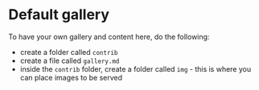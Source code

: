 Default gallery 
===

To have your own gallery and content here, do the following:

* create a folder called ```contrib```
* create a file called ```gallery.md```
* inside the ```contrib``` folder, create a folder called ```img``` - this is where you can place images to be served 

